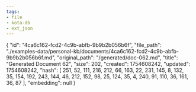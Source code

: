 ```yaml
---
tags:
- file
- kota-db
- ext_json
---
```

{
  "id": "4ca6c162-fcd2-4c9b-abfb-9b9b2b056b6f",
  "file_path": "./examples-data/personal-kb/documents/4ca6c162-fcd2-4c9b-abfb-9b9b2b056b6f.md",
  "original_path": "/generated/doc-062.md",
  "title": "Generated Document 62",
  "size": 202,
  "created": 1754608242,
  "updated": 1754608242,
  "hash": [
    251,
    52,
    111,
    216,
    212,
    66,
    163,
    22,
    231,
    145,
    8,
    132,
    35,
    154,
    192,
    243,
    144,
    46,
    212,
    152,
    98,
    25,
    124,
    35,
    4,
    240,
    91,
    110,
    36,
    161,
    36,
    87
  ],
  "embedding": null
}